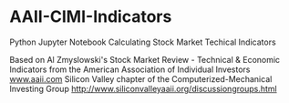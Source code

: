 # AAII-CIMI-Indicators
Python Jupyter Notebook Calculating Stock Market Techical Indicators


Based on Al Zmyslowski's Stock Market Review - Technical & Economic Indicators
from the American Association of Individual Investors www.aaii.com
Silicon Valley chapter of the Computerized-Mechanical Investing Group http://www.siliconvalleyaaii.org/discussiongroups.html


